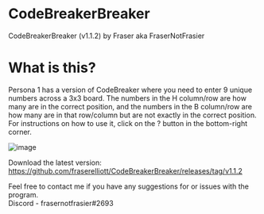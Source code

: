 # CodeBreakerBreaker

CodeBreakerBreaker (v1.1.2) by Fraser aka FraserNotFrasier

# What is this?

Persona 1 has a version of CodeBreaker where you need to enter 9 unique numbers across a 3x3 board. The numbers in the H column/row are how many are in the correct position, and the numbers in the B column/row are how many are in that row/column but are not exactly in the correct position. For instructions on how to use it, click on the ? button in the bottom-right corner.

![image](https://user-images.githubusercontent.com/2152517/154847163-08ff09fa-a702-43df-a4e8-42b007f4d6ab.png)

Download the latest version:
https://github.com/fraserelliott/CodeBreakerBreaker/releases/tag/v1.1.2

Feel free to contact me if you have any suggestions for or issues with the program.<br>
Discord - frasernotfrasier#2693<br>
